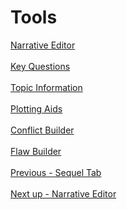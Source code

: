 # Tools #
[Narrative Editor](Narrative_Editor.md) <br/><br/>
[Key Questions](Key_Questions.md) <br/><br/>
[Topic Information](Topic_Information.md) <br/><br/>
[Plotting Aids](Plotting_Aids.md) <br/><br/>
[Conflict Builder](Conflict_Builder.md) <br/><br/>
[Flaw Builder](Flaw_Builder.md) <br/><br/>
[Previous - Sequel Tab](Sequel_Tab.md) <br/><br/>
[Next up - Narrative Editor](Narrative_Editor.md)
